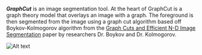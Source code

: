 ***GraphCut*** is an image segmentation tool. At the heart of GraphCut is a graph theory model that overlays an image with a graph. The foreground is then segmented from the image using a graph cut algorithm based off Boykov-Kolmogorov algorithm from the [Graph Cuts and Efficient N-D Image Segmentation](http://www.csd.uwo.ca/~yuri/Papers/pami04.pdf) paper by researchers Dr. Boykov and Dr. Kolmogorov.


![Alt text](http://2.bp.blogspot.com/-o_Qr6t28Eew/UeA8TVZBEWI/AAAAAAAAAKY/eDeIFT4e1dU/s1600/graph.png)
